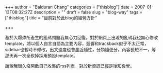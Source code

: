 +++
author = "Balduran Chang"
categories = ["thisblog"]
date = 2007-01-13T08:32:27Z
description = ""
draft = false
slug = "blog-way"
tags = ["thisblog"]
title = "目前對於此blog的經營方針"

+++


基於大爆炸所產生的亂碼問題我無心力回復，對於網頁上出現的亂碼我也無心修改template，將以個人自言自語為主要內容，迴響和trackback似乎不太正常，sidebar也暫時不修改，出文速度也會趨近隨性，分類隨便分，內容長短不一，等那天再一次全砍掉採用預設template。

話說我很久沒開啟自己收集的rss列表，對於新資訊已經是後知後覺。

